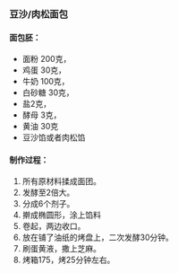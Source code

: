 ### 豆沙/肉松面包

#### 面包胚：
* 面粉 200克，
* 鸡蛋 30克，
* 牛奶 100克，
* 白砂糖 30克，
* 盐2克，
* 酵母 3克，
* 黄油 30克
* 豆沙馅或者肉松馅

#### 制作过程：
1. 所有原材料揉成面团。
2. 发酵至2倍大。
3. 分成6个剂子。
4. 擀成椭圆形，涂上馅料
5. 卷起，两边收口。
6. 放在铺了油纸的烤盘上，二次发酵30分钟。
7. 刷蛋黄液，撒上芝麻。
8. 烤箱175，烤25分钟左右。
